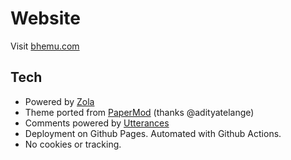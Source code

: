 # Website

Visit [bhemu.com](https://www.bhemu.com)

## Tech
* Powered by [Zola](https://www.getzola.org/)
* Theme ported from [PaperMod](https://adityatelange.github.io/hugo-PaperMod/) (thanks @adityatelange)
* Comments powered by [Utterances](https://utteranc.es/)
* Deployment on Github Pages. Automated with Github Actions.
* No cookies or tracking.
